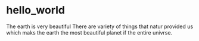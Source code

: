 # hello_world
The earth is very beautiful
There are variety of things that natur provided us which maks the earth the most beautiful planet if the entire univrse.
